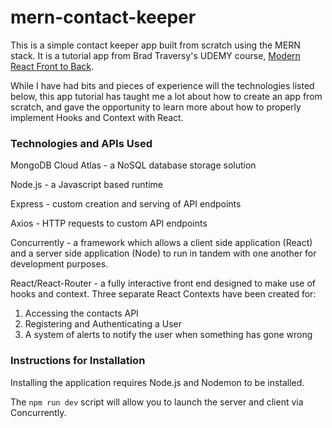 # mern-contact-keeper
This is a simple contact keeper app built from scratch using the MERN stack. It is a tutorial app from Brad Traversy's UDEMY course, [Modern React Front to Back](https://www.udemy.com/course/modern-react-front-to-back/). 

While I have had bits and pieces of experience will the technologies listed below, this app tutorial has taught me a lot about how to create an app from scratch, and gave the opportunity to learn more about how to properly implement Hooks and Context with React. 

### Technologies and APIs Used

MongoDB Cloud Atlas - a NoSQL database storage solution

Node.js - a Javascript based runtime

Express - custom creation and serving of API endpoints

Axios - HTTP requests to custom API endpoints

Concurrently - a framework which allows a client side application (React) and a server side application (Node) to run in tandem with one another for development purposes. 

React/React-Router - a fully interactive front end designed to make use of hooks and context. Three separate React Contexts have been created for: 

  1. Accessing the contacts API
  2. Registering and Authenticating a User
  3. A system of alerts to notify the user when something has gone wrong 

### Instructions for Installation

Installing the application requires Node.js and Nodemon to be installed. 

The `npm run dev` script will allow you to launch the server and client via Concurrently. 

